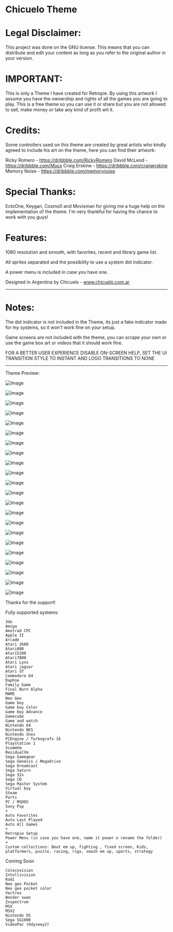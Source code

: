 # Chicuelo Theme

# Legal Disclaimer:

This project was done on the GNU license. This means that you can distribute and edit your content as long as you refer to the original author in your version.


# IMPORTANT:

This is only a Theme I have created for Retropie. By using this artwork I assume you have the ownership and rights of all the games you are going to play. This is a free theme so you can use it or share but you are not allowed to sell, make money or take any kind of profit wit it.


# Credits:
Some controllers used on this theme are created by great artists who kindly agreed to include his art on the theme, here you can find their artwork:

Ricky Romero - https://dribbble.com/RickyRomero
David McLeod - https://dribbble.com/Mucx
Craig Erskine - https://dribbble.com/craigerskine
Memory Noise - https://dribbble.com/memorynoise

# Special Thanks:

EctoOne, Keygan, Cosmo0 and Movisman for giving me a huge help on the implementation of the theme. I'm very thankful for having the chance to work with you guys!


# Features:

1080 resolution and smooth, with favorites, recent and library game list.

All sprites separated and the possibility to use a system dot indicator.

A power menu is included in case you have one.


Designed in Argentina by Chicuelo - www.chicuelo.com.ar


------------------------------------------------------------------------------------------------------------------------------------------

# Notes:

The dot indicator is not included in the Theme, its just a fake indicator made for my systems, so it won't work fine on your setup.

Game screens are not included with the theme, you can scrape your own or use the game box art or videos that it should work fine.

FOR A BETTER USER EXPERIENCE DISABLE ON-SCREEN HELP, SET THE UI TRANSITION STYLE TO INSTANT AND LOGO TRANSITIONS TO NONE


------------------------------------------------------------------------------------------------------------------------------------------



Theme Preview:

![Image](https://mir-s3-cdn-cf.behance.net/project_modules/max_1200/de6a6e56793299.5a901e871f4d6.jpg)

![Image](https://mir-s3-cdn-cf.behance.net/project_modules/max_1200/077cf556793299.5a901e871b78d.jpg)

![Image](https://mir-s3-cdn-cf.behance.net/project_modules/max_1200/1c7d1f56793299.5a901e871c02c.jpg)

![Image](https://mir-s3-cdn-cf.behance.net/project_modules/max_1200/762a7356793299.5a901e871c41f.jpg)

![Image](https://mir-s3-cdn-cf.behance.net/project_modules/max_1200/393c5056793299.5a901e871d3ea.jpg)

![Image](https://mir-s3-cdn-cf.behance.net/project_modules/max_1200/788da956793299.5a901e871fb25.jpg)

![Image](https://mir-s3-cdn-cf.behance.net/project_modules/max_1200/15e02556793299.5a901e871b26a.jpg)

![Image](https://mir-s3-cdn-cf.behance.net/project_modules/max_1200/b391d456793299.5a901e871af73.jpg)

![Image](https://mir-s3-cdn-cf.behance.net/project_modules/max_1200/9bb07756793299.5a901e871e638.jpg)

![Image](https://mir-s3-cdn-cf.behance.net/project_modules/max_1200/c70daf56793299.5a901e871da4a.jpg)

![Image](https://mir-cdn.behance.net/v1/rendition/project_modules/max_1200/4951b556793299.5a9db48b72883.jpg)

![Image](https://mir-s3-cdn-cf.behance.net/project_modules/max_1200/ca807456793299.5aa08aa365b7f.jpg)

![Image](https://mir-cdn.behance.net/v1/rendition/project_modules/max_1200/d0637656793299.5aac57bbc04ce.jpg)

![Image](https://mir-cdn.behance.net/v1/rendition/project_modules/max_1200/32f47e56793299.5a9ebd73b9482.jpg)

![Image](https://mir-cdn.behance.net/v1/rendition/project_modules/max_1200/96d39956793299.5a9db48b738d9.jpg)

![Image](https://mir-cdn.behance.net/v1/rendition/project_modules/max_1200/c61c9156793299.5a9db48b72d42.jpg)

![Image](https://mir-cdn.behance.net/v1/rendition/project_modules/max_1200/c7ae4256793299.5a9ebd73b99f7.jpg)

![Image](https://mir-s3-cdn-cf.behance.net/project_modules/max_1200/6a10f156793299.5a901e871eb31.jpg)

![Image](https://mir-cdn.behance.net/v1/rendition/project_modules/max_1200/3fbcce56793299.5a9ebd73b9dfb.jpg)

![Image](https://mir-s3-cdn-cf.behance.net/project_modules/max_1200/5e512056793299.59bc6315a87d6.jpg)

![Image](https://mir-s3-cdn-cf.behance.net/project_modules/max_1200/99206456793299.59bc6315a8a85.jpg)

![Image](https://mir-s3-cdn-cf.behance.net/project_modules/max_1200/17f18c56793299.59bc6315a8e31.jpg)


Thanks for the support!


Fully supported systems:

```
3do
Amiga
Amstrad CPC
Apple II
Arcade
Atari 2600
Atari800
Atari5200
Atari7800
Atari Lynx
Atari jaguar
Atari ST
Commodore 64
Daphne
Family Game
Final Burn Alpha
MAME
Neo Geo
Game boy
Game boy Color
Game boy Advance
Gamecube
Game and watch
Nintendo 64
Nintendo NES
Nintendo Snes
PCEngine / Turbografx 16
Playstation 1
ScummVm
ResidualVm
Sega Gamegear
Sega Genesis / Megadrive
Sega Dreamcast
Sega Saturn
Sega 32x
Sega CD
Sega Master System
Virtual boy
Steam
Ports
PC / MSDOS
Sony Psp
+
Auto Favorites
Auto Last Played
Auto All Games
+
Retropie Setup
Power Menu (in case you have one, name it power o rename the folder)
+
Custom collections: Beat em up, fighting , fixed screen, Kids, platformers, puzzle, racing, rigs, smash em up, sports, strategy

```

Coming Soon

```
Colecovision
Intellivision
Kodi
Neo geo Pocket
Neo geo pocket color
Vectrex
Wonder swan
Zxspectrum
MSX
MSX2
Nintendo DS
Sega SG1000
VideoPac (Odyseey2)

```